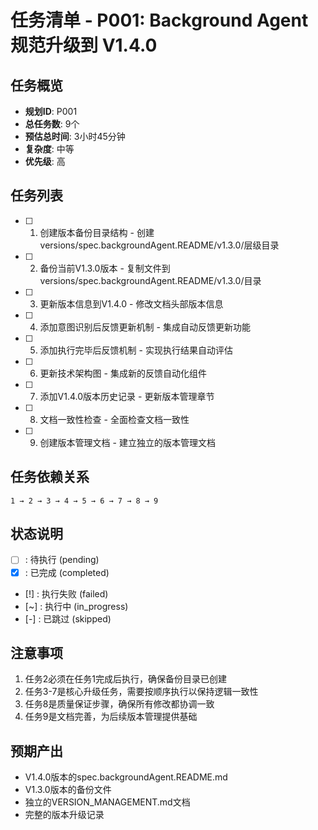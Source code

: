# 任务清单 - P001: Background Agent 规范升级到 V1.4.0

## 任务概览
- **规划ID**: P001
- **总任务数**: 9个
- **预估总时间**: 3小时45分钟
- **复杂度**: 中等
- **优先级**: 高

## 任务列表

- [ ] 1. 创建版本备份目录结构 - 创建versions/spec.backgroundAgent.README/v1.3.0/层级目录
- [ ] 2. 备份当前V1.3.0版本 - 复制文件到versions/spec.backgroundAgent.README/v1.3.0/目录
- [ ] 3. 更新版本信息到V1.4.0 - 修改文档头部版本信息
- [ ] 4. 添加意图识别后反馈更新机制 - 集成自动反馈更新功能
- [ ] 5. 添加执行完毕后反馈机制 - 实现执行结果自动评估
- [ ] 6. 更新技术架构图 - 集成新的反馈自动化组件
- [ ] 7. 添加V1.4.0版本历史记录 - 更新版本管理章节
- [ ] 8. 文档一致性检查 - 全面检查文档一致性
- [ ] 9. 创建版本管理文档 - 建立独立的版本管理文档

## 任务依赖关系
```
1 → 2 → 3 → 4 → 5 → 6 → 7 → 8 → 9
```

## 状态说明
- [ ] : 待执行 (pending)
- [x] : 已完成 (completed)
- [!] : 执行失败 (failed)
- [~] : 执行中 (in_progress)
- [-] : 已跳过 (skipped)

## 注意事项
1. 任务2必须在任务1完成后执行，确保备份目录已创建
2. 任务3-7是核心升级任务，需要按顺序执行以保持逻辑一致性
3. 任务8是质量保证步骤，确保所有修改都协调一致
4. 任务9是文档完善，为后续版本管理提供基础

## 预期产出
- V1.4.0版本的spec.backgroundAgent.README.md
- V1.3.0版本的备份文件
- 独立的VERSION_MANAGEMENT.md文档
- 完整的版本升级记录